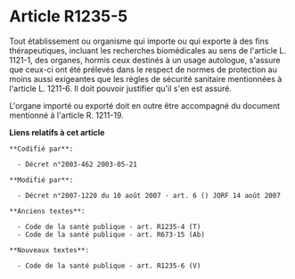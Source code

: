 # Article R1235-5

Tout établissement ou organisme qui importe ou qui exporte à des fins thérapeutiques, incluant les recherches biomédicales au
sens de l'article L. 1121-1, des organes, hormis ceux destinés à un usage autologue, s'assure que ceux-ci ont été prélevés
dans le respect de normes de protection au moins aussi exigeantes que les règles de sécurité sanitaire mentionnées à
l'article L. 1211-6. Il doit pouvoir justifier qu'il s'en est assuré.

L'organe importé ou exporté doit en outre être accompagné du document mentionné à l'article R. 1211-19.

**Liens relatifs à cet article**

	**Codifié par**:

	  - Décret n°2003-462 2003-05-21

	**Modifié par**:

	  - Décret n°2007-1220 du 10 août 2007 - art. 6 () JORF 14 août 2007

	**Anciens textes**:

	  - Code de la santé publique - art. R1235-4 (T)
	  - Code de la santé publique - art. R673-15 (Ab)

	**Nouveaux textes**:

	  - Code de la santé publique - art. R1235-6 (V)
